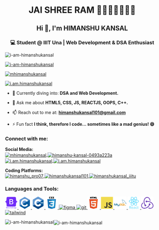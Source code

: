 <h1 align="center">JAI SHREE RAM 🚩🚩🚩🚩🚩🚩🚩</h1>
<h2 align="center">Hi 👋, I'm HIMANSHU KANSAL</h2>
<h3 align="center">💻 Student @ IIIT Una | Web Development & DSA Enthusiast</h3>

<p align="left"> <img src="https://komarev.com/ghpvc/?username=i-am-himanshukansal&label=Profile%20views&color=0e75b6&style=flat" alt="i-am-himanshukansal" /> </p>

<p align="left"> <a href="https://github.com/ryo-ma/github-profile-trophy"><img src="https://github-profile-trophy.vercel.app/?username=i-am-himanshukansal" alt="i-am-himanshukansal" /></a> </p>
<p align="left"> 
  <a href="https://twitter.com/mhimanshukansal" target="blank">
    <img src="https://img.shields.io/twitter/follow/mhimanshukansal?logo=twitter&style=for-the-badge" alt="mhimanshukansal" />
  </a> 
</p>


<p align="left"> 
  <a href="https://instagram.com/i.am.himanshukansal" target="blank">
    <img src="https://img.shields.io/badge/Instagram-Follow-blue?logo=instagram&style=for-the-badge" alt="i.am.himanshukansal" />
  </a>
</p>


- 🌱 Currently diving into: **DSA and Web Development.**

- 💬 Ask me about **HTML5, CSS, JS, REACTJS, OOPS, C++.**

- 📫 Reach out to me at: **himanshukansal101@gmail.com**

- ⚡ Fun fact **I think, therefore I code… sometimes like a mad genius! 😄**

<h3 align="left">Connect with me:</h3>
<p align="left">
  <strong>Social Media:</strong><br>
  <a href="https://twitter.com/mhimanshukansal" target="blank">
    <img align="center" src="https://raw.githubusercontent.com/rahuldkjain/github-profile-readme-generator/master/src/images/icons/Social/twitter.svg" alt="mhimanshukansal" height="30" width="40" />
  </a>
  <a href="https://linkedin.com/in/himanshu-kansal-0493a223a" target="blank">
    <img align="center" src="https://raw.githubusercontent.com/rahuldkjain/github-profile-readme-generator/master/src/images/icons/Social/linked-in-alt.svg" alt="himanshu-kansal-0493a223a" height="30" width="40" />
  </a>
  <a href="https://fb.com/i.am.himanshukansal" target="blank">
    <img align="center" src="https://raw.githubusercontent.com/rahuldkjain/github-profile-readme-generator/master/src/images/icons/Social/facebook.svg" alt="i.am.himanshukansal" height="30" width="40" />
  </a>
  <a href="https://instagram.com/i.am.himanshukansal" target="blank">
    <img align="center" src="https://raw.githubusercontent.com/rahuldkjain/github-profile-readme-generator/master/src/images/icons/Social/instagram.svg" alt="i.am.himanshukansal" height="30" width="40" />
  </a>
</p>

<p align="left">
  <strong>Coding Platforms:</strong><br>
  <a href="https://www.codechef.com/users/himanshu_pro07" target="blank">
    <img align="center" src="https://cdn.jsdelivr.net/npm/simple-icons@3.1.0/icons/codechef.svg" alt="himanshu_pro07" height="30" width="40" />
  </a>
  <a href="https://www.leetcode.com/himanshukansal101" target="blank">
    <img align="center" src="https://raw.githubusercontent.com/rahuldkjain/github-profile-readme-generator/master/src/images/icons/Social/leet-code.svg" alt="himanshukansal101" height="30" width="40" />
  </a>
  <a href="https://auth.geeksforgeeks.org/user/himanshukansal_iiitu" target="blank">
    <img align="center" src="https://raw.githubusercontent.com/rahuldkjain/github-profile-readme-generator/master/src/images/icons/Social/geeks-for-geeks.svg" alt="himanshukansal_iiitu" height="30" width="40" />
  </a>
</p>


<h3 align="left">Languages and Tools:</h3>
<p align="left"> 
<a href="https://getbootstrap.com" target="_blank" rel="noreferrer"> <img src="https://raw.githubusercontent.com/devicons/devicon/master/icons/bootstrap/bootstrap-plain-wordmark.svg" alt="bootstrap" width="40" height="40"/> </a> 
<a href="https://www.cprogramming.com/" target="_blank" rel="noreferrer"> <img src="https://raw.githubusercontent.com/devicons/devicon/master/icons/c/c-original.svg" alt="c" width="40" height="40"/> </a> 
<a href="https://www.w3schools.com/cpp/" target="_blank" rel="noreferrer"> <img src="https://raw.githubusercontent.com/devicons/devicon/master/icons/cplusplus/cplusplus-original.svg" alt="cplusplus" width="40" height="40"/> </a> 
<a href="https://www.w3schools.com/css/" target="_blank" rel="noreferrer"> <img src="https://raw.githubusercontent.com/devicons/devicon/master/icons/css3/css3-original-wordmark.svg" alt="css3" width="40" height="40"/> </a> 
<a href="https://www.figma.com/" target="_blank" rel="noreferrer"> <img src="https://www.vectorlogo.zone/logos/figma/figma-icon.svg" alt="figma" width="40" height="40"/> </a> 
<a href="https://git-scm.com/" target="_blank" rel="noreferrer"> <img src="https://www.vectorlogo.zone/logos/git-scm/git-scm-icon.svg" alt="git" width="40" height="40"/> </a> 
<a href="https://www.w3.org/html/" target="_blank" rel="noreferrer"> <img src="https://raw.githubusercontent.com/devicons/devicon/master/icons/html5/html5-original-wordmark.svg" alt="html5" width="40" height="40"/> </a> 
<a href="https://developer.mozilla.org/en-US/docs/Web/JavaScript" target="_blank" rel="noreferrer"> <img src="https://raw.githubusercontent.com/devicons/devicon/master/icons/javascript/javascript-original.svg" alt="javascript" width="40" height="40"/> </a> 
<a href="https://www.mysql.com/" target="_blank" rel="noreferrer"> <img src="https://raw.githubusercontent.com/devicons/devicon/master/icons/mysql/mysql-original-wordmark.svg" alt="mysql" width="40" height="40"/> </a> 
<a href="https://reactjs.org/" target="_blank" rel="noreferrer"> <img src="https://raw.githubusercontent.com/devicons/devicon/master/icons/react/react-original-wordmark.svg" alt="react" width="40" height="40"/> </a> 
<a href="https://redux.js.org" target="_blank" rel="noreferrer"> <img src="https://raw.githubusercontent.com/devicons/devicon/master/icons/redux/redux-original.svg" alt="redux" width="40" height="40"/> </a> 
<a href="https://tailwindcss.com/" target="_blank" rel="noreferrer"> <img src="https://www.vectorlogo.zone/logos/tailwindcss/tailwindcss-icon.svg" alt="tailwind" width="40" height="40"/> </a> 
</p>

<p><img align="left" src="https://github-readme-stats.vercel.app/api/top-langs?username=i-am-himanshukansal&show_icons=true&locale=en&layout=compact" alt="i-am-himanshukansal" /></p>


<p><img align="center" src="https://github-readme-streak-stats.herokuapp.com/?user=i-am-himanshukansal&" alt="i-am-himanshukansal" /></p>
